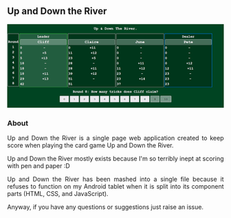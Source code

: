 
<div align="justify">

## Up and Down the River

![ScreenShot](screenshot.png)

### About

Up and Down the River is a single page web application created to keep score when playing the card game Up and Down the River.

Up and Down the River mostly exists because I'm so terribly inept at scoring with pen and paper :D

Up and Down the River has been mashed into a single file because it refuses to function on my Android tablet when it is split into its component parts (HTML, CSS, and JavaScript).

Anyway, if you have any questions or suggestions just raise an issue.